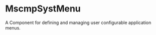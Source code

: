 # MscmpSystMenu

<!-- MDOC !-->

A Component for defining and managing user configurable application menus.

